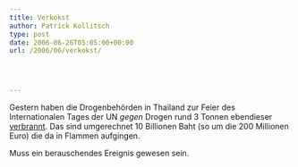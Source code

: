 ```yaml
---
title: Verkokst
author: Patrick Kollitsch
type: post
date: 2006-06-26T05:05:00+00:00
url: /2006/06/verkokst/




---
```

Gestern haben die Drogenbehörden in Thailand zur Feier des Internationalen Tages der UN _gegen_ Drogen rund 3 Tonnen ebendieser [verbrannt][1]. Das sind umgerechnet 10 Billionen Baht (so um die 200 Millionen Euro) die da in Flammen aufgingen. 

Muss ein berauschendes Ereignis gewesen sein.

 [1]: http://www.nationmultimedia.com/breakingnews/read.php?newsid=30007339
